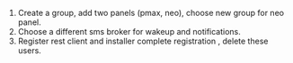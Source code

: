 1. Create a group, add two panels (pmax, neo), choose new group for neo panel.
2. Choose a different sms broker for wakeup and notifications.
3. Register rest client and installer complete registration ,  delete these users.

